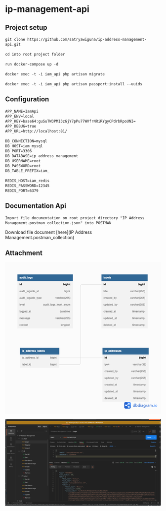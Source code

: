 # ip-management-api

## Project setup
```
git clone https://github.com/satryawiguna/ip-address-management-api.git

cd into root project folder

run docker-compose up -d

docker exec -t -i iam_api php artisan migrate

docker exec -t -i iam_api php artisan passport:install --uuids
```

## Configuration
```
APP_NAME=IamApi
APP_ENV=local
APP_KEY=base64:guSuTW3PMI3zGjY7pPu77WVfrNRiRYgyCPdrbRpoUNI=
APP_DEBUG=true
APP_URL=http://localhost:81/

DB_CONNECTION=mysql
DB_HOST=iam_mysql
DB_PORT=3306
DB_DATABASE=ip_address_management
DB_USERNAME=root
DB_PASSWORD=root
DB_TABLE_PREFIX=iam_

REDIS_HOST=iam_redis
REDIS_PASSWORD=12345
REDIS_PORT=6379

```

## Documentation Api
```
Import file documentation on root project directory "IP Address Management.postman_collection.json" into POSTMAN
```
Download file document [here](IP Address Management.postman_collection)


## Attachment
![DB Diagram](dbdesign.png)

![DB Diagram](postman.png)  


